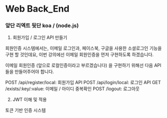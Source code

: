 # Web Back_End 

### 앞단 리엑트 뒷단 koa / (node.js)

1. 회원가입 / 로그인 API 만들기 

회원인증 시스템에서는, 이메일 로그인과, 페이스북, 구글을 사용한 소셜로그인 기능을 구현 할 것인데요, 이번 강의에선 이메일 회원인증을 먼저 구현하도록 하겠습니다.

이메일 회원인증 (앞으로 로컬인증이라고 부르겠습니다) 을 구현하기 위해선 다음 API 들을 만들어주어야 합니다.

POST /api/register/local: 회원가입 API
POST /api/login/local: 로그인 API
GET /exists/:key/:value: 이메일 / 아이디 중복확인
POST /logout: 로그아웃

2. JWT 이해 및 적용 

토큰 기반 인증 시스템



